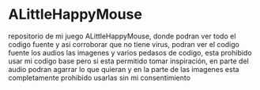 # ALittleHappyMouse
repositorio de mi juego ALittleHappyMouse, donde podran ver todo el codigo fuente y asi corroborar que no tiene virus,
podran ver el codigo fuente los audios las imagenes y varios pedasos de codigo, esta prohibido usar mi codigo base pero si esta permitido tomar inspiración, en parte del audio podran agarrar lo que quieran y en la parte de las imagenes esta completamente prohibido usarlas sin mi consentimiento
